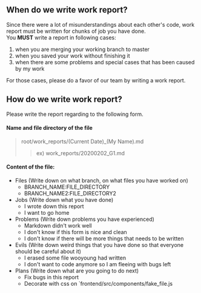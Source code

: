 ## When do we write work report?

Since there were a lot of misunderstandings about each other's code, work report must be written for chunks of job you have done.<br/>
You **MUST** write a report in following cases:
1. when you are merging your working branch to master
2. when you saved your work without finishing it
3. when there are some problems and special cases that has been caused by my work

For those cases, please do a favor of our team by writing a work report.

## How do we write work report?

Please write the report regarding to the following form.

#### Name and file directory of the file
> root/work_reports/(Current Date)_(My Name).md
> > ex) work_reports/20200202_G1.md

#### Content of the file:
- Files (Write down on what branch, on what files you have worked on)
  - BRANCH_NAME:FILE_DIRECTORY
  - BRANCH_NAME2:FILE_DIRECTORY2
- Jobs (Write down what you have done)
  - I wrote down this report
  - I want to go home
- Problems (Write down problems you have experienced)
  - Markdown didn't work well
  - I don't know if this form is nice and clean
  - I don't know if there will be more things that needs to be written
- Evils (Write down weird things that you have done so that everyone should be careful about it)
  - I erased some file wooyoung had written
  - I don't want to code anymore so I am fleeing with bugs left
- Plans (Write down what are you going to do next)
  - Fix bugs in this report
  - Decorate with css on `frontend/src/components/fake_file.js

